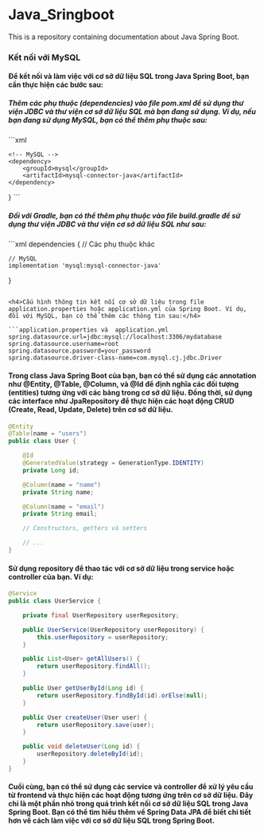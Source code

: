 # Java_Sringboot
This is a repository containing documentation about Java Spring Boot.

<h3>Kết nối với MySQL</h3>
<h4>Để kết nối và làm việc với cơ sở dữ liệu SQL trong Java Spring Boot, bạn cần thực hiện các bước sau:</h4>

<h5>Thêm các phụ thuộc (dependencies) vào file pom.xml để sử dụng thư viện JDBC và thư viện cơ sở dữ liệu SQL mà bạn đang sử dụng. Ví dụ, nếu bạn đang sử dụng MySQL, bạn có thể thêm phụ thuộc sau:</h5>
```xml
<dependencies>
    <!-- Các phụ thuộc khác -->

    <!-- MySQL -->
    <dependency>
        <groupId>mysql</groupId>
        <artifactId>mysql-connector-java</artifactId>
    </dependency>
</dependencies>
}
```
<h5>Đối với Gradle, bạn có thể thêm phụ thuộc vào file build.gradle để sử dụng thư viện JDBC và thư viện cơ sở dữ liệu SQL như sau:</h5>
```xml
dependencies {
    // Các phụ thuộc khác

    // MySQL
    implementation 'mysql:mysql-connector-java'
}
```

<h4>Cấu hình thông tin kết nối cơ sở dữ liệu trong file application.properties hoặc application.yml của Spring Boot. Ví dụ, đối với MySQL, bạn có thể thêm các thông tin sau:</h4>

```application.properties và  application.yml
spring.datasource.url=jdbc:mysql://localhost:3306/mydatabase
spring.datasource.username=root
spring.datasource.password=your_password
spring.datasource.driver-class-name=com.mysql.cj.jdbc.Driver
```

<h4>Trong class Java Spring Boot của bạn, bạn có thể sử dụng các annotation như @Entity, @Table, @Column, và @Id để định nghĩa các đối tượng (entities) tương ứng với các bảng trong cơ sở dữ liệu. Đồng thời, sử dụng các interface như JpaRepository để thực hiện các hoạt động CRUD (Create, Read, Update, Delete) trên cơ sở dữ liệu.</h4>

```java
@Entity
@Table(name = "users")
public class User {

    @Id
    @GeneratedValue(strategy = GenerationType.IDENTITY)
    private Long id;

    @Column(name = "name")
    private String name;

    @Column(name = "email")
    private String email;

    // Constructors, getters và setters

    // ...
}
```

<h4>Sử dụng repository để thao tác với cơ sở dữ liệu trong service hoặc controller của bạn. Ví dụ:</h4>

```java
@Service
public class UserService {

    private final UserRepository userRepository;

    public UserService(UserRepository userRepository) {
        this.userRepository = userRepository;
    }

    public List<User> getAllUsers() {
        return userRepository.findAll();
    }

    public User getUserById(Long id) {
        return userRepository.findById(id).orElse(null);
    }

    public User createUser(User user) {
        return userRepository.save(user);
    }

    public void deleteUser(Long id) {
        userRepository.deleteById(id);
    }
}
```

<h4>Cuối cùng, bạn có thể sử dụng các service và controller để xử lý yêu cầu từ frontend và thực hiện các hoạt động tương ứng trên cơ sở dữ liệu.
Đây chỉ là một phần nhỏ trong quá trình kết nối cơ sở dữ liệu SQL trong Java Spring Boot. Bạn có thể tìm hiểu thêm về Spring Data JPA để biết chi tiết hơn về cách làm việc với cơ sở dữ liệu SQL trong Spring Boot.</h4>

